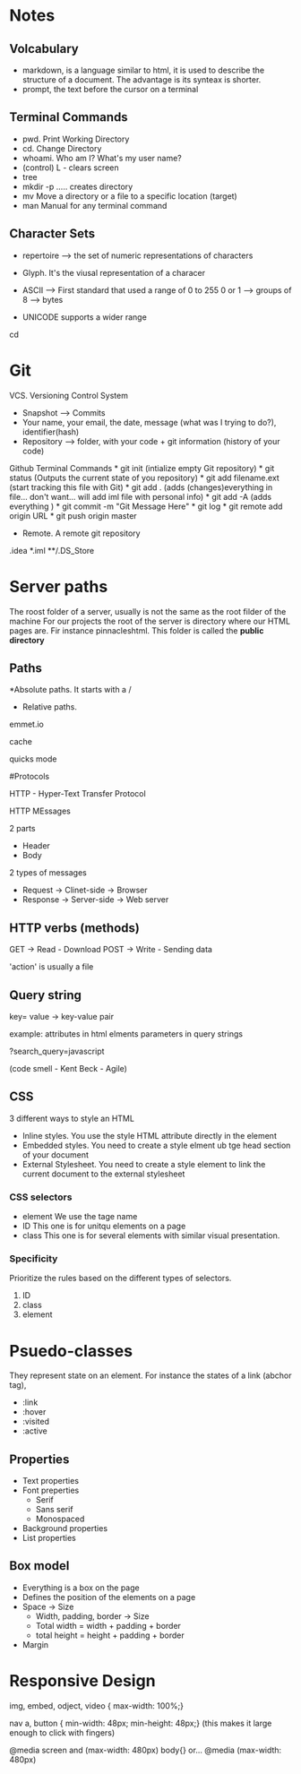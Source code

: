 # Notes

## Volcabulary
* markdown, is a language similar to html, it is used to describe the structure of a document.  The advantage is its synteax is shorter.
* prompt, the text before the cursor on a terminal

## Terminal Commands

* pwd. Print Working Directory
* cd. Change Directory
* whoami. Who am I? What's my user name?
* (control) L - clears screen
* tree  
* mkdir -p ..... creates directory
* mv <origin> <target>  Move a directory or a file to a specific location (target)
* man <command> Manual for any terminal command


## Character Sets

* repertoire --> the set of numeric representations of characters
* Glyph. It's the viusal representation of a characer
* ASCII -->   First standard that used a range of 0 to 255
    0 or 1 --> groups of 8 --> bytes

* UNICODE supports a wider range

cd

# Git

VCS. Versioning Control System

* Snapshot --> Commits
* Your name, your email, the date, message (what was I trying to do?), identifier(hash)
* Repository --> folder, with your code + git information (history of your code)

Github
    Terminal Commands
    * git init (intialize empty Git repository)
    * git status (Outputs the current state of you repository)
    * git add filename.ext (start tracking this file with Git)
    * git add . (adds (changes)everything in file... don't want... will add iml file with personal info)
    * git add -A (adds everything )
    * git commit -m "Git Message Here"
    * git log
    * git remote add origin URL
    * git push origin master

* Remote. A remote git repository

.idea
*.iml
**/.DS_Store

# Server paths

The roost folder of a server, usually is not the same as the root filder of the machine
For our projects the root of the server is directory where our HTML pages are. Fir instance pinnacleshtml. This folder is called the **public directory**


## Paths

*Absolute paths. It starts with a /
* Relative paths. 

emmet.io


cache

quicks mode


#Protocols

HTTP - Hyper-Text Transfer Protocol

HTTP MEssages

2 parts
* Header
* Body

2 types of messages
* Request -> Clinet-side -> Browser
* Response -> Server-side -> Web server

## HTTP verbs (methods)

GET -> Read - Download
POST -> Write - Sending data

'action' is usually a file

## Query string

key= value -> key-value pair

example:
attributes in html elments
parameters in query strings

?search_query=javascript


(code smell - Kent Beck - Agile)

## CSS

3 different ways to style an HTML 

* Inline styles. You use the style HTML attribute directly in the element
* Embedded styles. You need to create a style elment ub tge head section of your document
* External Stylesheet. You need to create a style element to link the current document to the external stylesheet

### CSS selectors

* element We use the tage name
* ID  This one is for unitqu elements on a page
* class  This one is for several elements with similar visual presentation.

### Specificity

Prioritize the rules based on the different types of selectors.

1. ID
2. class
3. element

# Psuedo-classes

They represent state on an element. For instance the states of a link (abchor tag),

* :link
* :hover
* :visited
* :active

## Properties

* Text properties
* Font preperties
    * Serif
    * Sans serif
    * Monospaced
* Background properties
* List properties


## Box model

* Everything is a box on the page
* Defines the position of the elements on a page
* Space -> Size 
    * Width, padding, border  -> Size
    * Total width = width + padding + border
    * total height = height + padding + border
* Margin


# Responsive Design

img, embed, odject, video { max-width: 100%;}

nav a, button { min-width: 48px; min-height: 48px;} (this makes it large enough to click with fingers)

<meta name = "viewport" content="width=device-width, initial-scale=1">
<link rel="stylesheet" href="css/reset.css">
<link rel="styleseet" media="screen and (min-width: 480px)" href="css/over-480.css">
<link rel="styleseet" media="screen and (max-width: 480px)" href="css/less-than-480.css">

@media screen and (max-width: 480px)
    body{}
or... @media (max-width: 480px)